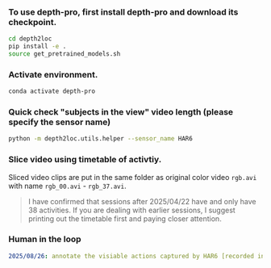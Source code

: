 ### To use depth-pro, first install depth-pro and download its checkpoint.
```bash
cd depth2loc
pip install -e .
source get_pretrained_models.sh 
```

### Activate environment.
```bash
conda activate depth-pro
```

### Quick check "subjects in the view" video length (please specify the sensor name)
```bash
python -m depth2loc.utils.helper --sensor_name HAR6
```

### Slice video using timetable of activtiy.
Sliced video clips are put in the same folder as original color video `rgb.avi` with name `rgb_00.avi` - `rgb_37.avi`.
> I have confirmed that sessions after 2025/04/22 have and only have 38 activities. If you are dealing with earlier sessions, I suggest printing out the timetable first and paying closer attention.


### Human in the loop
```yaml
2025/08/26: annotate the visiable actions captured by HAR6 [recorded in params.yaml as HAR6.visible_s]
```